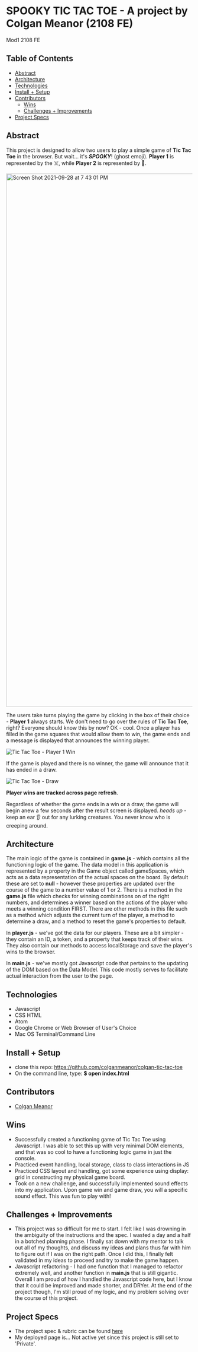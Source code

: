 
# SPOOKY TIC TAC TOE - A project by Colgan Meanor (2108 FE)
Mod1 2108 FE

## Table of Contents
  - [Abstract](#abstract)
  - [Architecture](#architecture)
  - [Technologies](#technologies)
  - [Install + Setup](#set-up)
  - [Contributors](#contributors)
	- [Wins](#wins)
	- [Challenges + Improvements](#challenges-+-Improvements)
  - [Project Specs](#project-specs)

## Abstract
  This project is designed to allow two users to play a simple game of **Tic Tac Toe** in the browser. But wait... it's ***SPOOKY***! (ghost emoji). **Player 1** is represented by the ☠️, while **Player 2** is represented by 🎃.  
  
  <img width="1438" alt="Screen Shot 2021-09-28 at 7 43 01 PM" src="https://user-images.githubusercontent.com/87510749/135184172-5c8950e1-244a-425f-afe6-b06f0ae195ef.png">


  The users take turns playing the game by clicking in the box of their choice - **Player 1** always starts. We don't need to go over the rules of **Tic Tac Toe**, right? Everyone should know this by now? OK - cool. Once a player has filled in the game squares that would allow them to win, the game ends and a message is displayed that announces the winning player.
  
  ![Tic Tac Toe - Player 1 Win](https://user-images.githubusercontent.com/87510749/135184073-1fe44cbf-db0c-4c08-9cdf-47fba8d12029.gif)


  If the game is played and there is no winner, the game will announce that it has ended in a draw.
  
  ![Tic Tac Toe - Draw](https://user-images.githubusercontent.com/87510749/135184398-a0d7d4c5-e7dc-4da7-861c-24c0439257ce.gif)


  **Player wins are tracked across page refresh**.

  Regardless of whether the game ends in a win or a draw, the game will begin anew a few seconds after the result screen is displayed.
  *heads up* - keep an ear 👂 out for any lurking creatures. You never know who is creeping around.


## Architecture

  The main logic of the game is contained in **game.js** - which contains all the functioning logic of the game. The data model in this application is represented by a property in the Game object called gameSpaces, which acts as a data representation of the actual spaces on the board. By default these are set to **null** - however these properties are updated over the course of the game to a number value of 1 or 2. There is a method in the **game.js** file which checks for winning combinations on of the right numbers, and determines a winner based on the actions of the player who meets a winning condition FIRST. There are other methods in this file such as a method which adjusts the current turn of the player, a method to determine a draw, and a method to reset the game's properties to default.

  In **player.js** - we've got the data for our players. These are a bit simpler - they contain an ID, a token, and a property that keeps track of their wins. They also contain our methods to access localStorage and save the player's wins to the browser.

  In **main.js** - we've mostly got Javascript code that pertains to the updating of the DOM based on the Data Model. This code mostly serves to facilitate actual interaction from the user to the page.

## Technologies
  - Javascript
  - CSS HTML
  - Atom
  - Google Chrome or Web Browser of User's Choice
  - Mac OS Terminal/Command Line


## Install + Setup
  - clone this repo: https://github.com/colganmeanor/colgan-tic-tac-toe
  - On the command line, type: **$ open index.html**

## Contributors
  - [Colgan Meanor](https://github.com/colganmeanor)

## Wins
  - Successfully created a functioning game of Tic Tac Toe using Javascript. I was able to set this up with very minimal DOM elements, and that was so cool to have a functioning logic game in just the console.
  - Practiced event handling, local storage, class to class interactions in JS
  - Practiced CSS layout and handling, got some experience using display: grid in constructing my physical game board.
  - Took on a new challenge, and successfully implemented sound effects into my application. Upon game win and game draw, you will a specific sound effect. This was fun to play with!

## Challenges + Improvements
 - This project was so difficult for me to start. I felt like I was drowning in the ambiguity of the instructions and the spec. I wasted a day and a half in a botched planning phase. I finally sat down with my mentor to talk out all of my thoughts, and discuss my ideas and plans thus far with him to figure out if I was on the right path. Once I did this, I finally felt validated in my ideas to proceed and try to make the game happen.
 - Javascript refactoring - I had one function that I managed to refactor extremely well, and another function in **main.js** that is still gigantic. Overall I am proud of how I handled the Javascript code here, but I know that it could be improved and made shorter, and DRYer. At the end of the project though, I'm still proud of my logic, and my problem solving over the course of this project.

## Project Specs
  - The project spec & rubric can be found [here](https://frontend.turing.edu/projects/module-1/tic-tac-toe-solo.html)
  - My deployed page is... Not active yet since this project is still set to 'Private'.
